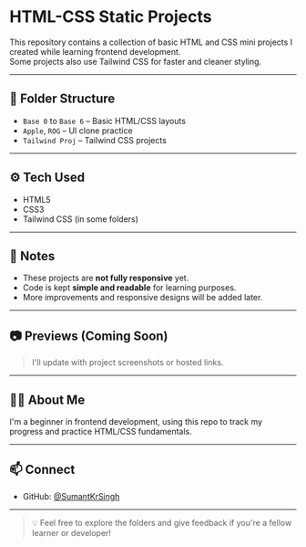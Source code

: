 # HTML-CSS Static Projects

This repository contains a collection of basic HTML and CSS mini projects I created while learning frontend development.  
Some projects also use Tailwind CSS for faster and cleaner styling.

---

## 📁 Folder Structure

- `Base 0` to `Base 6` – Basic HTML/CSS layouts
- `Apple`, `ROG` – UI clone practice
- `Tailwind Proj` – Tailwind CSS projects

---

## ⚙️ Tech Used

- HTML5
- CSS3
- Tailwind CSS (in some folders)

---

## 📌 Notes

- These projects are **not fully responsive** yet.
- Code is kept **simple and readable** for learning purposes.
- More improvements and responsive designs will be added later.

---

## 📷 Previews (Coming Soon)

> I'll update with project screenshots or hosted links.

---

## 🙋‍♂️ About Me

I'm a beginner in frontend development, using this repo to track my progress and practice HTML/CSS fundamentals.

---

## 📫 Connect

- GitHub: [@SumantKrSingh](https://github.com/SumantKrSingh)

---

> 💡 Feel free to explore the folders and give feedback if you're a fellow learner or developer!
